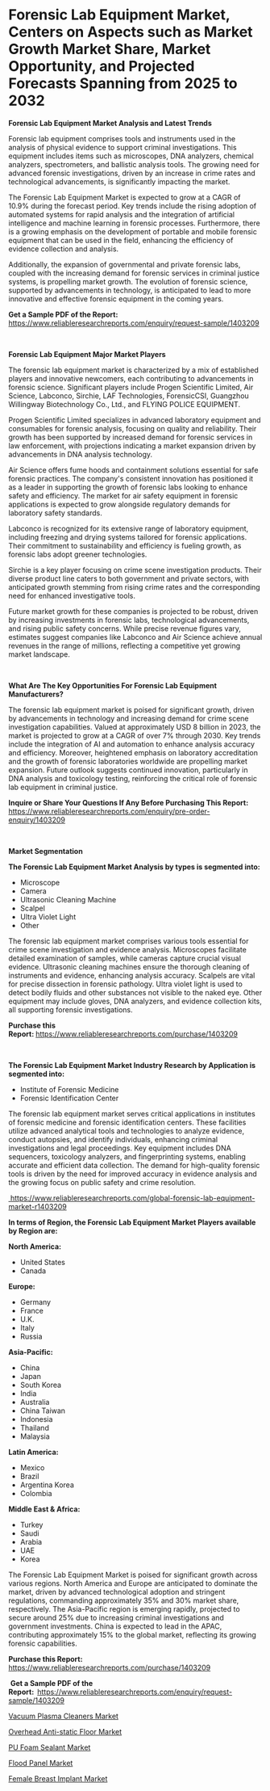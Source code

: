 <p><h1>Forensic Lab Equipment Market, Centers on Aspects such as Market Growth Market Share, Market Opportunity, and Projected Forecasts Spanning from 2025 to 2032</h1></p><p><strong>Forensic Lab Equipment Market Analysis and Latest Trends</strong></p>
<p><p>Forensic lab equipment comprises tools and instruments used in the analysis of physical evidence to support criminal investigations. This equipment includes items such as microscopes, DNA analyzers, chemical analyzers, spectrometers, and ballistic analysis tools. The growing need for advanced forensic investigations, driven by an increase in crime rates and technological advancements, is significantly impacting the market.</p><p>The Forensic Lab Equipment Market is expected to grow at a CAGR of 10.9% during the forecast period. Key trends include the rising adoption of automated systems for rapid analysis and the integration of artificial intelligence and machine learning in forensic processes. Furthermore, there is a growing emphasis on the development of portable and mobile forensic equipment that can be used in the field, enhancing the efficiency of evidence collection and analysis. </p><p>Additionally, the expansion of governmental and private forensic labs, coupled with the increasing demand for forensic services in criminal justice systems, is propelling market growth. The evolution of forensic science, supported by advancements in technology, is anticipated to lead to more innovative and effective forensic equipment in the coming years.</p></p>
<p><strong>Get a Sample PDF of the Report:&nbsp;</strong> <a href="https://www.reliableresearchreports.com/enquiry/request-sample/1403209?utm_campaign=8&utm_medium=2&utm_source=Github&utm_content=ia&utm_term=28032025&utm_id=forensic-lab-equipment">https://www.reliableresearchreports.com/enquiry/request-sample/1403209</a></p>
<p>&nbsp;</p>
<p><strong>Forensic Lab Equipment Major Market Players</strong></p>
<p><p>The forensic lab equipment market is characterized by a mix of established players and innovative newcomers, each contributing to advancements in forensic science. Significant players include Progen Scientific Limited, Air Science, Labconco, Sirchie, LAF Technologies, ForensicCSI, Guangzhou Willingway Biotechnology Co., Ltd., and FLYING POLICE EQUIPMENT.</p><p>Progen Scientific Limited specializes in advanced laboratory equipment and consumables for forensic analysis, focusing on quality and reliability. Their growth has been supported by increased demand for forensic services in law enforcement, with projections indicating a market expansion driven by advancements in DNA analysis technology.</p><p>Air Science offers fume hoods and containment solutions essential for safe forensic practices. The company's consistent innovation has positioned it as a leader in supporting the growth of forensic labs looking to enhance safety and efficiency. The market for air safety equipment in forensic applications is expected to grow alongside regulatory demands for laboratory safety standards.</p><p>Labconco is recognized for its extensive range of laboratory equipment, including freezing and drying systems tailored for forensic applications. Their commitment to sustainability and efficiency is fueling growth, as forensic labs adopt greener technologies.</p><p>Sirchie is a key player focusing on crime scene investigation products. Their diverse product line caters to both government and private sectors, with anticipated growth stemming from rising crime rates and the corresponding need for enhanced investigative tools.</p><p>Future market growth for these companies is projected to be robust, driven by increasing investments in forensic labs, technological advancements, and rising public safety concerns. While precise revenue figures vary, estimates suggest companies like Labconco and Air Science achieve annual revenues in the range of millions, reflecting a competitive yet growing market landscape.</p></p>
<p>&nbsp;</p>
<p><strong>What Are The Key Opportunities For Forensic Lab Equipment Manufacturers?</strong></p>
<p><p>The forensic lab equipment market is poised for significant growth, driven by advancements in technology and increasing demand for crime scene investigation capabilities. Valued at approximately USD 8 billion in 2023, the market is projected to grow at a CAGR of over 7% through 2030. Key trends include the integration of AI and automation to enhance analysis accuracy and efficiency. Moreover, heightened emphasis on laboratory accreditation and the growth of forensic laboratories worldwide are propelling market expansion. Future outlook suggests continued innovation, particularly in DNA analysis and toxicology testing, reinforcing the critical role of forensic lab equipment in criminal justice.</p></p>
<p><strong>Inquire or Share Your Questions If Any Before Purchasing This Report:</strong> <a href="https://www.reliableresearchreports.com/enquiry/pre-order-enquiry/1403209?utm_campaign=8&utm_medium=2&utm_source=Github&utm_content=ia&utm_term=28032025&utm_id=forensic-lab-equipment">https://www.reliableresearchreports.com/enquiry/pre-order-enquiry/1403209</a></p>
<p>&nbsp;</p>
<p><strong>Market Segmentation</strong></p>
<p><strong>The Forensic Lab Equipment Market Analysis by types is segmented into:</strong></p>
<p><ul><li>Microscope</li><li>Camera</li><li>Ultrasonic Cleaning Machine</li><li>Scalpel</li><li>Ultra Violet Light</li><li>Other</li></ul></p>
<p><p>The forensic lab equipment market comprises various tools essential for crime scene investigation and evidence analysis. Microscopes facilitate detailed examination of samples, while cameras capture crucial visual evidence. Ultrasonic cleaning machines ensure the thorough cleaning of instruments and evidence, enhancing analysis accuracy. Scalpels are vital for precise dissection in forensic pathology. Ultra violet light is used to detect bodily fluids and other substances not visible to the naked eye. Other equipment may include gloves, DNA analyzers, and evidence collection kits, all supporting forensic investigations.</p></p>
<p><strong>Purchase this Report:&nbsp;</strong><a href="https://www.reliableresearchreports.com/purchase/1403209?utm_campaign=8&utm_medium=2&utm_source=Github&utm_content=ia&utm_term=28032025&utm_id=forensic-lab-equipment">https://www.reliableresearchreports.com/purchase/1403209</a></p>
<p>&nbsp;</p>
<p><strong>The Forensic Lab Equipment Market Industry Research by Application is segmented into:</strong></p>
<p><ul><li>Institute of Forensic Medicine</li><li>Forensic Identification Center</li></ul></p>
<p><p>The forensic lab equipment market serves critical applications in institutes of forensic medicine and forensic identification centers. These facilities utilize advanced analytical tools and technologies to analyze evidence, conduct autopsies, and identify individuals, enhancing criminal investigations and legal proceedings. Key equipment includes DNA sequencers, toxicology analyzers, and fingerprinting systems, enabling accurate and efficient data collection. The demand for high-quality forensic tools is driven by the need for improved accuracy in evidence analysis and the growing focus on public safety and crime resolution.</p></p>
<p><a href="https://www.reliableresearchreports.com/global-forensic-lab-equipment-market-r1403209?utm_campaign=8&utm_medium=2&utm_source=Github&utm_content=ia&utm_term=28032025&utm_id=forensic-lab-equipment">&nbsp;https://www.reliableresearchreports.com/global-forensic-lab-equipment-market-r1403209</a></p>
<p><strong>In terms of Region, the Forensic Lab Equipment Market Players available by Region are:</strong></p>
<p>
    <p> <strong> North America: </strong>
        <ul>
            <li>United States</li>
            <li>Canada</li>
        </ul>
        </p> 
    <p> <strong> Europe: </strong>
        <ul>
            <li>Germany</li>
            <li>France</li>
            <li>U.K.</li>
            <li>Italy</li>
            <li>Russia</li>
        </ul>
        </p> 
    <p> <strong> Asia-Pacific: </strong>
        <ul>
            <li>China</li>
            <li>Japan</li>
            <li>South Korea</li>
            <li>India</li>
            <li>Australia</li>
            <li>China Taiwan</li>
            <li>Indonesia</li>
            <li>Thailand</li>
            <li>Malaysia</li>
        </ul>
        </p> 
    <p> <strong> Latin America: </strong>
        <ul>
            <li>Mexico</li>
            <li>Brazil</li>
            <li>Argentina Korea</li>
            <li>Colombia</li>
        </ul>
        </p> 
    <p> <strong> Middle East & Africa: </strong>
        <ul>
            <li>Turkey</li>
            <li>Saudi</li>
            <li>Arabia</li>
            <li>UAE</li>
            <li>Korea</li>
        </ul>
    </p>
    </p>
<p><p>The Forensic Lab Equipment Market is poised for significant growth across various regions. North America and Europe are anticipated to dominate the market, driven by advanced technological adoption and stringent regulations, commanding approximately 35% and 30% market share, respectively. The Asia-Pacific region is emerging rapidly, projected to secure around 25% due to increasing criminal investigations and government investments. China is expected to lead in the APAC, contributing approximately 15% to the global market, reflecting its growing forensic capabilities.</p></p>
<p><strong>Purchase this Report: </strong><a href="https://www.reliableresearchreports.com/purchase/1403209?utm_campaign=8&utm_medium=2&utm_source=Github&utm_content=ia&utm_term=28032025&utm_id=forensic-lab-equipment">https://www.reliableresearchreports.com/purchase/1403209</a></p>
<p>&nbsp;<strong>Get a Sample PDF of the Report:&nbsp;&nbsp;</strong><a href="https://www.reliableresearchreports.com/enquiry/request-sample/1403209?utm_campaign=8&utm_medium=2&utm_source=Github&utm_content=ia&utm_term=28032025&utm_id=forensic-lab-equipment">https://www.reliableresearchreports.com/enquiry/request-sample/1403209</a></p>
<p><strong></strong></p>
<p><p><a href="https://github.com/snelldimkeod/Market-Research-Report-List-1/blob/main/vacuum-plasma-cleaners-market.md?utm_campaign=8&utm_medium=2&utm_source=Github&utm_content=ia&utm_term=28032025&utm_id=forensic-lab-equipment">Vacuum Plasma Cleaners Market</a></p><p><a href="https://github.com/kitkaeberz5z/Market-Research-Report-List-1/blob/main/overhead-anti-static-floor-market.md?utm_campaign=8&utm_medium=2&utm_source=Github&utm_content=ia&utm_term=28032025&utm_id=forensic-lab-equipment">Overhead Anti-static Floor Market</a></p><p><a href="https://github.com/shpirttangim48/Market-Research-Report-List-1/blob/main/pu-foam-sealant-market.md?utm_campaign=8&utm_medium=2&utm_source=Github&utm_content=ia&utm_term=28032025&utm_id=forensic-lab-equipment">PU Foam Sealant Market</a></p><p><a href="https://github.com/gakpasulgun/Market-Research-Report-List-1/blob/main/flood-panel-market.md?utm_campaign=8&utm_medium=2&utm_source=Github&utm_content=ia&utm_term=28032025&utm_id=forensic-lab-equipment">Flood Panel Market</a></p><p><a href="https://github.com/lugnabirue/Market-Research-Report-List-1/blob/main/female-breast-implant-market.md?utm_campaign=8&utm_medium=2&utm_source=Github&utm_content=ia&utm_term=28032025&utm_id=forensic-lab-equipment">Female Breast Implant Market</a></p></p>
